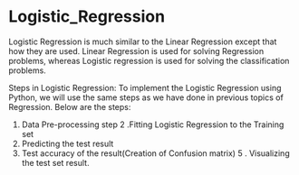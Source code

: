 # Logistic_Regression
Logistic Regression is much similar to the Linear Regression except that how they
are used. Linear Regression is used for solving Regression problems, whereas
Logistic regression is used for solving the classification problems.

Steps in Logistic Regression:
To implement the Logistic Regression using Python, we will use the same steps as
we have done in previous topics of Regression. Below are the steps:

1. Data Pre-processing step
2 .Fitting Logistic Regression to the Training set
3. Predicting the test result
4. Test accuracy of the result(Creation of Confusion matrix)
5 . Visualizing the test set result.
